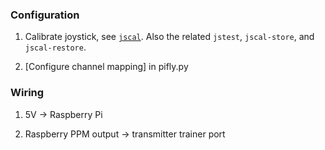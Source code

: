 
### Configuration

1. Calibrate joystick, see [`jscal`](http://linux.die.net/man/1/jscal). Also the related `jstest`, `jscal-store`, and
`jscal-restore`.

2. [Configure channel mapping] in pifly.py

### Wiring

1. 5V &rarr; Raspberry Pi

2. Raspberry PPM output &rarr; transmitter trainer port
